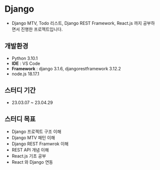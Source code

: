 # Django
- Django MTV, Todo 리스트, Django REST Framework, React.js 까지 공부하면서 진행한 프로젝트입니다.

## 개발환경 
- Python 3.10.1
- **IDE** : VS Code
- **Framework** : django 3.1.6, djangorestframework 3.12.2
- node.js 18.17.1 

## 스터디 기간 
- 23.03.07 ~ 23.04.29

## 스터디 목표
- Django 프로젝트 구조 이해
- Django MTV 패턴 이해
- Django REST Framwrok 이해
- REST API 개념 이해
- React.js 기초 공부
- React 와 Django 연동
